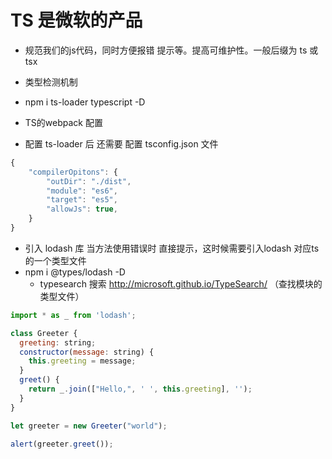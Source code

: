 # TS 是微软的产品

- 规范我们的js代码，同时方便报错 提示等。提高可维护性。一般后缀为 ts 或 tsx
- 类型检测机制

- npm i ts-loader typescript -D
- TS的webpack 配置
- 配置 ts-loader 后 还需要 配置 tsconfig.json 文件

```javascript
{
	"compilerOpitons": {
		"outDir": "./dist",
		"module": "es6",
		"target": "es5",
		"allowJs": true,
	}
}
```
- 引入 lodash 库  当方法使用错误时  直接提示，这时候需要引入lodash 对应ts的一个类型文件 
- npm i @types/lodash -D
  - typesearch 搜索 http://microsoft.github.io/TypeSearch/   （查找模块的类型文件）
```javascript
import * as _ from 'lodash';

class Greeter {
  greeting: string;
  constructor(message: string) {
    this.greeting = message;
  }
  greet() {
  	return _.join(["Hello,", ' ', this.greeting], '');
  }
}

let greeter = new Greeter("world");

alert(greeter.greet());
```